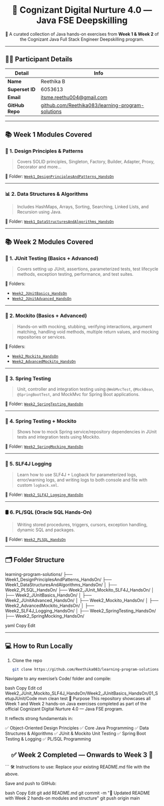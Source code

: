 <h1 align="center">🌟 Cognizant Digital Nurture 4.0 — Java FSE Deepskilling</h1>

<p align="center">
  🚀 A curated collection of Java hands-on exercises from <strong>Week 1 & Week 2</strong> of the Cognizant Java Full Stack Engineer Deepskilling program.
</p>

---

## 👩‍💻 Participant Details

| Detail            | Info                                                  |
|-------------------|--------------------------------------------------------|
| **Name**          | Reethika B                                             |
| **Superset ID**   | 6053613                                                |
| **Email**         | [itsme.reethu004@gmail.com](mailto:itsme.reethu004@gmail.com) |
| **GitHub Repo**   | [github.com/Reethika083/learning-program-solutions](https://github.com/Reethika083/learning-program-solutions) |

---

## 📚 Week 1 Modules Covered

### 🔧 1. Design Principles & Patterns
> Covers SOLID principles, Singleton, Factory, Builder, Adapter, Proxy, Decorator and more...

📁 Folder: [`Week1_DesignPrinciplesAndPatterns_HandsOn`](./Week1_DesignPrinciplesAndPatterns_HandsOn)

---

### 📊 2. Data Structures & Algorithms
> Includes HashMaps, Arrays, Sorting, Searching, Linked Lists, and Recursion using Java.

📁 Folder: [`Week1_DataStructuresAndAlgorithms_HandsOn`](./Week1_DataStructuresAndAlgorithms_HandsOn)

---

## 📚 Week 2 Modules Covered

### 🧪 1. JUnit Testing (Basics + Advanced)
> Covers setting up JUnit, assertions, parameterized tests, test lifecycle methods, exception testing, performance, and test suites.

📁 Folders:
- [`Week2_JUnitBasics_HandsOn`](./Week2_JUnit_Mockito_SLF4J_HandsOn/Week2_JUnitBasics_HandsOn)
- [`Week2_JUnitAdvanced_HandsOn`](./Week2_JUnit_Mockito_SLF4J_HandsOn/Week2_JUnitAdvanced_HandsOn)

---

### 🤖 2. Mockito (Basics + Advanced)
> Hands-on with mocking, stubbing, verifying interactions, argument matching, handling void methods, multiple return values, and mocking repositories or services.

📁 Folders:
- [`Week2_Mockito_HandsOn`](./Week2_JUnit_Mockito_SLF4J_HandsOn/Week2_Mockito_HandsOn)
- [`Week2_AdvancedMockito_HandsOn`](./Week2_JUnit_Mockito_SLF4J_HandsOn/Week2_AdvancedMockito_HandsOn)

---

### 🌱 3. Spring Testing
> Unit, controller and integration testing using `@WebMvcTest`, `@MockBean`, `@SpringBootTest`, and MockMvc for Spring Boot applications.

📁 Folder: [`Week2_SpringTesting_HandsOn`](./Week2_SpringTesting_HandsOn)

---

### 🔁 4. Spring Testing + Mockito
> Shows how to mock Spring service/repository dependencies in JUnit tests and integration tests using Mockito.

📁 Folder: [`Week2_SpringMocking_HandsOn`](./Week2_SpringMocking_HandsOn)

---

### 📢 5. SLF4J Logging
> Learn how to use SLF4J + Logback for parameterized logs, error/warning logs, and writing logs to both console and file with custom `logback.xml`.

📁 Folder: [`Week2_SLF4J_Logging_HandsOn`](./Week2_SLF4J_Logging_HandsOn)

---

### 🛢 6. PL/SQL (Oracle SQL Hands-On)
> Writing stored procedures, triggers, cursors, exception handling, dynamic SQL and packages.

📁 Folder: [`Week2_PLSQL_HandsOn`](./Week2_PLSQL_HandsOn)

---

## 🗂️ Folder Structure

learning-program-solutions/
├── Week1_DesignPrinciplesAndPatterns_HandsOn/
├── Week1_DataStructuresAndAlgorithms_HandsOn/
│
├── Week2_PLSQL_HandsOn/
├── Week2_JUnit_Mockito_SLF4J_HandsOn/
│ ├── Week2_JUnitBasics_HandsOn/
│ ├── Week2_JUnitAdvanced_HandsOn/
│ ├── Week2_Mockito_HandsOn/
│ ├── Week2_AdvancedMockito_HandsOn/
│ ├── Week2_SLF4J_Logging_HandsOn/
│
├── Week2_SpringTesting_HandsOn/
├── Week2_SpringMocking_HandsOn/

yaml
Copy
Edit

---

## 💻 How to Run Locally

1. Clone the repo
   ```bash
   git clone https://github.com/Reethika083/learning-program-solutions.git
Navigate to any exercise’s Code/ folder and compile:

bash
Copy
Edit
cd Week2_JUnit_Mockito_SLF4J_HandsOn/Week2_JUnitBasics_HandsOn/01_SetupJUnit/Code
mvn clean test
🎯 Purpose
This repository showcases all Week 1 and Week 2 hands-on Java exercises completed as part of the official Cognizant Digital Nurture 4.0 — Java FSE program.

It reflects strong fundamentals in:

✅ Object-Oriented Design Principles
✅ Core Java Programming
✅ Data Structures & Algorithms
✅ JUnit & Mockito Unit Testing
✅ Spring Boot Testing & Logging
✅ PL/SQL Programming

<h2 align="center">✅ Week 2 Completed — Onwards to Week 3 🚀</h2> ```
🛠️ Instructions to use:
Replace your existing README.md file with the above.

Save and push to GitHub:

bash
Copy
Edit
git add README.md
git commit -m "📘 Updated README with Week 2 hands-on modules and structure"
git push origin main
